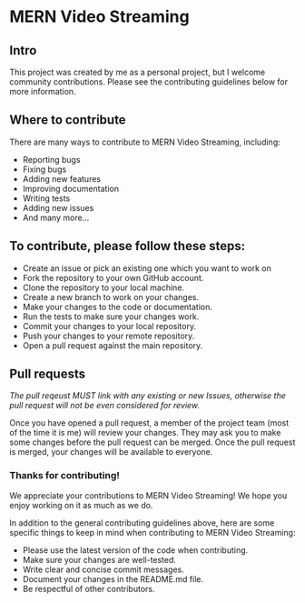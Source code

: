 # MERN Video Streaming
## Intro

This project was created by me as a personal project, but I welcome community contributions. Please see the contributing guidelines below for more information.

## Where to contribute

There are many ways to contribute to MERN Video Streaming, including:
- Reporting bugs
- Fixing bugs
- Adding new features
- Improving documentation
- Writing tests
- Adding new issues
- And many more...

## To contribute, please follow these steps:

- Create an  issue or pick an existing one which you want to work on
- Fork the repository to your own GitHub account.
- Clone the repository to your local machine.
- Create a new branch to work on your changes.
- Make your changes to the code or documentation.
- Run the tests to make sure your changes work.
- Commit your changes to your local repository.
- Push your changes to your remote repository.
- Open a pull request against the main repository.

## Pull requests

*The pull reqeust MUST link with any existing or new Issues, otherwise the pull request will not be even considered for review.*

Once you have opened a pull request, a member of the project team (most of the time it is me) will review your changes. They may ask you to make some changes before the pull request can be merged. Once the pull request is merged, your changes will be available to everyone.

### Thanks for contributing!
We appreciate your contributions to MERN Video Streaming! We hope you enjoy working on it as much as we do.

In addition to the general contributing guidelines above, here are some specific things to keep in mind when contributing to MERN Video Streaming:

- Please use the latest version of the code when contributing.
- Make sure your changes are well-tested.
- Write clear and concise commit messages.
- Document your changes in the README.md file.
- Be respectful of other contributors.
